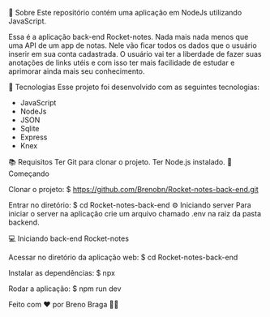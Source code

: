 📃 Sobre Este repositório contém uma aplicação em NodeJs utilizando JavaScript.

Essa é a aplicação back-end Rocket-notes. Nada mais nada menos que uma API de um app de notas. Nele vão ficar todos os dados que o usuário inserir em sua conta cadastrada. 
O usuário vai ter a liberdade de fazer suas anotações de links utéis e com isso ter mais facilidade de estudar e aprimorar ainda mais seu conhecimento.

🔨 Tecnologias Esse projeto foi desenvolvido com as seguintes tecnologias:

 - JavaScript
 - NodeJs
 - JSON
 - Sqlite
 - Express
 - Knex

📚 Requisitos Ter Git para clonar o projeto. Ter Node.js instalado. 🚀 Começando

Clonar o projeto:
$ https://github.com/Brenobn/Rocket-notes-back-end.git

Entrar no diretório:
$ cd Rocket-notes-back-end ⚙️ Iniciando server Para iniciar o server na aplicação crie um arquivo chamado .env na raiz da pasta backend.

💻 Iniciando back-end Rocket-notes

Acessar no diretório da aplicação web:
$ cd Rocket-notes-back-end

Instalar as dependências:
$ npx

Rodar a aplicação:
$ npm run dev

Feito com ❤️ por Breno Braga 👋🏻
